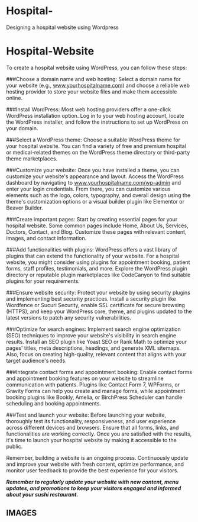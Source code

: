 # Hospital-
Designing a hospital website using Wordpress

# Hospital-Website
To create a hospital website using WordPress, you can follow these steps:

###Choose a domain name and web hosting: Select a domain name for your website (e.g., www.yourhospitalname.com) and choose a reliable web hosting provider to store your website files and make them accessible online.

###Install WordPress: Most web hosting providers offer a one-click WordPress installation option. Log in to your web hosting account, locate the WordPress installer, and follow the instructions to set up WordPress on your domain.

###Select a WordPress theme: Choose a suitable WordPress theme for your hospital website. You can find a variety of free and premium hospital or medical-related themes on the WordPress theme directory or third-party theme marketplaces.

###Customize your website: Once you have installed a theme, you can customize your website's appearance and layout. Access the WordPress dashboard by navigating to www.yourhospitalname.com/wp-admin and enter your login credentials. From there, you can customize various elements such as the logo, colors, typography, and overall design using the theme's customization options or a visual builder plugin like Elementor or Beaver Builder.

###Create important pages: Start by creating essential pages for your hospital website. Some common pages include Home, About Us, Services, Doctors, Contact, and Blog. Customize these pages with relevant content, images, and contact information.

###Add functionalities with plugins: WordPress offers a vast library of plugins that can extend the functionality of your website. For a hospital website, you might consider using plugins for appointment booking, patient forms, staff profiles, testimonials, and more. Explore the WordPress plugin directory or reputable plugin marketplaces like CodeCanyon to find suitable plugins for your requirements.

###Ensure website security: Protect your website by using security plugins and implementing best security practices. Install a security plugin like Wordfence or Sucuri Security, enable SSL certificate for secure browsing (HTTPS), and keep your WordPress core, theme, and plugins updated to the latest versions to patch any security vulnerabilities.

###Optimize for search engines: Implement search engine optimization (SEO) techniques to improve your website's visibility in search engine results. Install an SEO plugin like Yoast SEO or Rank Math to optimize your pages' titles, meta descriptions, headings, and generate XML sitemaps. Also, focus on creating high-quality, relevant content that aligns with your target audience's needs.

###Integrate contact forms and appointment booking: Enable contact forms and appointment booking features on your website to streamline communication with patients. Plugins like Contact Form 7, WPForms, or Gravity Forms can help you create and manage forms, while appointment booking plugins like Bookly, Amelia, or BirchPress Scheduler can handle scheduling and booking appointments.

###Test and launch your website: Before launching your website, thoroughly test its functionality, responsiveness, and user experience across different devices and browsers. Ensure that all forms, links, and functionalities are working correctly. Once you are satisfied with the results, it's time to launch your hospital website by making it accessible to the public.

Remember, building a website is an ongoing process. Continuously update and improve your website with fresh content, optimize performance, and monitor user feedback to provide the best experience for your visitors.

**_Remember to regularly update your website with new content, menu updates, and promotions to keep your visitors engaged and informed about your sushi restaurant._**

## IMAGES


